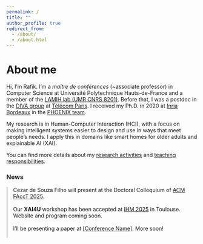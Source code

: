 ```yaml
---
permalink: /
title: ""
author_profile: true
redirect_from:
  - /about/
  - /about.html
---
```


About me
======

Hi, I’m Rafik. I’m a *maître de conférences* (~associate professor) in Computer Science at Université Polytechnique Hauts-de-France and a member of the [LAMIH lab (UMR CNRS 8201)](https://www.uphf.fr/lamih). Before that, I was a postdoc in the [DIVA group](https://diva.telecom-paristech.fr/) at [Télécom Paris](https://www.telecom-paris.fr/). I received my Ph.D. in 2020 at [Inria Bordeaux](https://www.inria.fr/fr/centre-inria-universite-bordeaux) in the [PHOENIX team](http://phoenix.inria.fr/).

My research is in Human-Computer Interaction (HCI), with a focus on making intelligent systems easier to design and use in ways that meet people’s needs. I apply this in domains like smart homes for older adults and explainable AI (XAI).

You can find more details about my [research activities](/research/) and [teaching responsibilities](/teaching/).

### News

<div style="max-height: 300px; overflow-y: auto; padding-right: 1em; border-left: 4px solid #e0e0e0; padding-left: 1em; margin-top: 1em;">
  <ul style="list-style: none; padding-left: 0; margin: 0;">
    <li style="margin-bottom: 1.2em;">
      Cezar de Souza Filho will present at the Doctoral Colloquium of
      <a href="https://facctconference.org/" target="_blank">ACM FAccT 2025</a>.
    </li>   
    
  <li style="margin-bottom: 1.2em;">
      Our <strong>XAI4U</strong> workshop has been accepted at
      <a href="https://ihm2025.afihm.org/" target="_blank">IHM 2025</a> in Toulouse. Website and program coming soon.
    </li>

   <li style="margin-bottom: 1.2em;">
      I’ll be presenting a paper at <a href="#">[Conference Name]</a>. More soon!
    </li>

  </ul>
</div>










